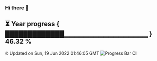 ### Hi there 👋
⏳ Year progress { █████████████▁▁▁▁▁▁▁▁▁▁▁▁▁▁▁▁▁ } 46.32 %
---
⏰ Updated on Sun, 19 Jun 2022 01:46:05 GMT
![Progress Bar CI](https://github.com/liununu/liununu/workflows/Progress%20Bar%20CI/badge.svg)
